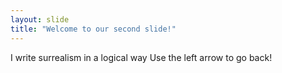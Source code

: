 ```yaml
---
layout: slide
title: "Welcome to our second slide!"
---
```

I write surrealism in a logical way
Use the left arrow to go back!
